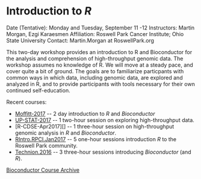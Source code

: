# Introduction to _R_

Date (Tentative): Monday and Tuesday, September 11 -12
Instructors: Martin Morgan, Ezgi Karaesmen
Affiliation: Roswell Park Cancer Institute; Ohio State University
Contact: Martin.Morgan at RoswellPark.org

This two-day workshop provides an introduction to R and Bioconductor for the analysis and comprehension of high-throughput genomic data. The workshop assumes no knowledge of R. We will move at a steady pace, and cover quite a bit of ground. The goals are to familiarize particpants with common ways in which data, including genomic data, are explored and analyzed in R, and to provide participants with tools necessary for their own continued self-education.

Recent courses:

- [Moffitt-2017][] -- 2 day introduction to _R_ and _Bioconductor_
- [UP-STAT-2017][] -- 1 two-hour session on exploring high-throughput data.
- [R-CDSE-Apr2017][] -- 1 three-hour session on high-throughput genomic analysis in
  _R_ and _Bioconductor_.
- [RIntro.RPCI.Jan2017][] -- 5 one-hour sessions introduction _R_ to the
  Roswell Park community.
- [Technion.2016][] -- 3 three-hour sessions introducing
  _Bioconductor_ (and _R_).

[Bioconductor Course Archive][]

[Moffitt-2017]: https://github.com/Bioconductor/BiocIntro/blob/Moffitt-2017/README.md
[UP-STAT-2017]:  https://github.com/Bioconductor/BiocIntro/blob/UP-STAT-2017/README.md
[R.CDSE.Apr2017]:  https://github.com/Bioconductor/BiocIntro/blob/R-HTG-CDSE-Apr-2017/README.md
[RIntro.RPCI.Jan2017]: https://github.com/Bioconductor/BiocIntro/blob/R-Intro-RPCI-Jan-2017/README.md
[Technion.2016]: https://github.com/Bioconductor/BiocIntro/blob/Technion-2016/README.md
[Bioconductor Course Archive]: https://bioconductor.org/help/course-materials

